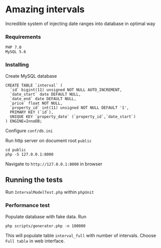 # Amazing intervals

Incredible system of injecting date ranges into database in optimal way


### Requirements

```
PHP 7.0
MySQL 5.6
```

### Installing

Create MySQL database
```
CREATE TABLE `interval` (
  `id` bigint(11) unsigned NOT NULL AUTO_INCREMENT,
  `date_start` date DEFAULT NULL,
  `date_end` date DEFAULT NULL,
  `price` float NOT NULL,
  `property_id` int(11) unsigned NOT NULL DEFAULT '1',
  PRIMARY KEY (`id`),
  UNIQUE KEY `property_date` (`property_id`,`date_start`)
) ENGINE=InnoDB;
```

Configure `conf/db.ini`

Run http server on document root `public`

```
cd public
php -S 127.0.0.1:8000
```

Navigate to `http://127.0.0.1:8000` in browser

## Running the tests

Run `IntervalModelTest.php` within `phpUnit`

### Performance test

Populate database with fake data.
Run

```
php scripts/generator.php -n 100000
```
This will populate table `interval_full` with number of intervals. Choose `Full table` in web interface.
